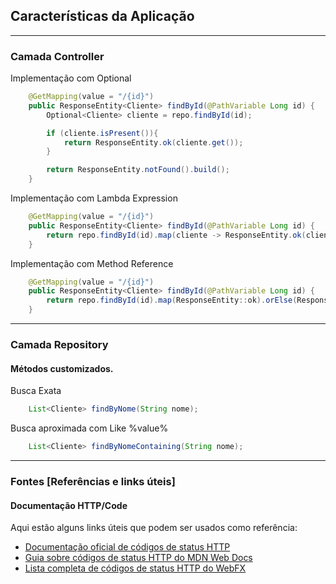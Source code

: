 ## Características da Aplicação
***

### Camada Controller

Implementação com Optional

``` java
    @GetMapping(value = "/{id}")
    public ResponseEntity<Cliente> findById(@PathVariable Long id) {
        Optional<Cliente> cliente = repo.findById(id);

        if (cliente.isPresent()){
            return ResponseEntity.ok(cliente.get());
        }

        return ResponseEntity.notFound().build();
    }
```

Implementação com Lambda Expression

``` java
    @GetMapping(value = "/{id}")
    public ResponseEntity<Cliente> findById(@PathVariable Long id) {
        return repo.findById(id).map(cliente -> ResponseEntity.ok(cliente)).orElse(ResponseEntity.notFound().build());
    }
```

Implementação com Method Reference

``` java
    @GetMapping(value = "/{id}")
    public ResponseEntity<Cliente> findById(@PathVariable Long id) {
        return repo.findById(id).map(ResponseEntity::ok).orElse(ResponseEntity.notFound().build());
    }
```

---

### Camada Repository

#### Métodos customizados.

Busca Exata
``` java
    List<Cliente> findByNome(String nome);
```

Busca aproximada com Like %value%
``` java
    List<Cliente> findByNomeContaining(String nome);
```

***

### Fontes [Referências e links úteis]

#### Documentação HTTP/Code

Aqui estão alguns links úteis que podem ser usados como referência:

- [Documentação oficial de códigos de status HTTP](https://www.iana.org/assignments/http-status-codes/http-status-codes.xhtml)
- [Guia sobre códigos de status HTTP do MDN Web Docs](https://developer.mozilla.org/pt-BR/docs/Web/HTTP/Status)
- [Lista completa de códigos de status HTTP do WebFX](https://www.webfx.com/web-development/glossary/http-status-codes/)
